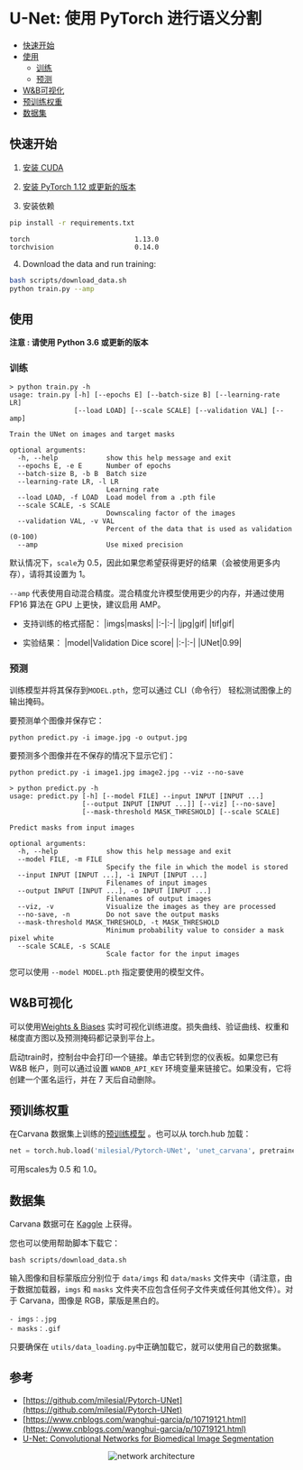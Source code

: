 # U-Net: 使用 PyTorch 进行语义分割

- [快速开始](#快速开始)
- [使用](#使用)
  - [训练](#训练)
  - [预测](#预测)
- [W&B可视化](#W&B可视化)
- [预训练权重](#预训练权重)
- [数据集](#数据集)

## 快速开始

1. [安装 CUDA](https://developer.nvidia.com/cuda-downloads)

2. [安装 PyTorch 1.12 或更新的版本](https://pytorch.org/get-started/locally/)

3. 安装依赖
```bash
pip install -r requirements.txt
```

```
torch                          1.13.0
torchvision                    0.14.0
```

4. Download the data and run training:
```bash
bash scripts/download_data.sh
python train.py --amp
```

## 使用

**注意 : 请使用 Python 3.6 或更新的版本**

### 训练

```console
> python train.py -h
usage: train.py [-h] [--epochs E] [--batch-size B] [--learning-rate LR]
                [--load LOAD] [--scale SCALE] [--validation VAL] [--amp]

Train the UNet on images and target masks

optional arguments:
  -h, --help            show this help message and exit
  --epochs E, -e E      Number of epochs
  --batch-size B, -b B  Batch size
  --learning-rate LR, -l LR
                        Learning rate
  --load LOAD, -f LOAD  Load model from a .pth file
  --scale SCALE, -s SCALE
                        Downscaling factor of the images
  --validation VAL, -v VAL
                        Percent of the data that is used as validation (0-100)
  --amp                 Use mixed precision
```

默认情况下，`scale`为 0.5，因此如果您希望获得更好的结果（会被使用更多内存），请将其设置为 1。

`--amp` 代表使用自动混合精度。混合精度允许模型使用更少的内存，并通过使用 FP16 算法在 GPU 上更快，建议启用 AMP。

- 支持训练的格式搭配：
|imgs|masks|
|:-|:-|
|jpg|gif|
|tif|gif|

- 实验结果：
|model|Validation Dice score|
|:-|:-|
|UNet|0.99|


### 预测

训练模型并将其保存到`MODEL.pth`，您可以通过 CLI（命令行） 轻松测试图像上的输出掩码。

要预测单个图像并保存它：

`python predict.py -i image.jpg -o output.jpg`

要预测多个图像并在不保存的情况下显示它们：

`python predict.py -i image1.jpg image2.jpg --viz --no-save`

```console
> python predict.py -h
usage: predict.py [-h] [--model FILE] --input INPUT [INPUT ...] 
                  [--output INPUT [INPUT ...]] [--viz] [--no-save]
                  [--mask-threshold MASK_THRESHOLD] [--scale SCALE]

Predict masks from input images

optional arguments:
  -h, --help            show this help message and exit
  --model FILE, -m FILE
                        Specify the file in which the model is stored
  --input INPUT [INPUT ...], -i INPUT [INPUT ...]
                        Filenames of input images
  --output INPUT [INPUT ...], -o INPUT [INPUT ...]
                        Filenames of output images
  --viz, -v             Visualize the images as they are processed
  --no-save, -n         Do not save the output masks
  --mask-threshold MASK_THRESHOLD, -t MASK_THRESHOLD
                        Minimum probability value to consider a mask pixel white
  --scale SCALE, -s SCALE
                        Scale factor for the input images
```

您可以使用 `--model MODEL.pth` 指定要使用的模型文件。

## W&B可视化

可以使用[Weights & Biases](https://wandb.ai/) 实时可视化训练进度。损失曲线、验证曲线、权重和梯度直方图以及预测掩码都记录到平台上。
 
启动train时，控制台中会打印一个链接。单击它转到您的仪表板。如果您已有 W&B 帐户，则可以通过设置 `WANDB_API_KEY` 环境变量来链接它。如果没有，它将创建一个匿名运行，并在 7 天后自动删除。


## 预训练权重

在Carvana 数据集上训练的[预训练模型](https://github.com/milesial/Pytorch-UNet/releases/tag/v3.0) 。也可以从 torch.hub 加载：

```python
net = torch.hub.load('milesial/Pytorch-UNet', 'unet_carvana', pretrained=True, scale=0.5)
```

可用scales为 0.5 和 1.0。

## 数据集

Carvana 数据可在 [Kaggle](https://www.kaggle.com/c/carvana-image-masking-challenge/data) 上获得。

您也可以使用帮助脚本下载它：

```
bash scripts/download_data.sh
```

输入图像和目标蒙版应分别位于 `data/imgs` 和 `data/masks` 文件夹中（请注意，由于数据加载器，`imgs` 和 `masks` 文件夹不应包含任何子文件夹或任何其他文件）。对于 Carvana，图像是 RGB，蒙版是黑白的。

```
- imgs：.jpg
- masks：.gif
```

只要确保在 `utils/data_loading.py`中正确加载它，就可以使用自己的数据集。


## 参考

- [https://github.com/milesial/Pytorch-UNet](https://github.com/milesial/Pytorch-UNet)
- [https://www.cnblogs.com/wanghui-garcia/p/10719121.html](https://www.cnblogs.com/wanghui-garcia/p/10719121.html)
- [U-Net: Convolutional Networks for Biomedical Image Segmentation](https://arxiv.org/abs/1505.04597)


<center><img src="https://i.imgur.com/jeDVpqF.png" alt="network architecture"></center>
